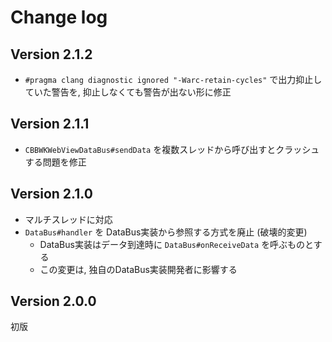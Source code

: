 # Change log

## Version 2.1.2
- `#pragma clang diagnostic ignored "-Warc-retain-cycles"` で出力抑止していた警告を, 抑止しなくても警告が出ない形に修正

## Version 2.1.1
- `CBBWKWebViewDataBus#sendData` を複数スレッドから呼び出すとクラッシュする問題を修正

## Version 2.1.0
- マルチスレッドに対応
- `DataBus#handler` を DataBus実装から参照する方式を廃止 (破壊的変更)
  - DataBus実装はデータ到達時に `DataBus#onReceiveData` を呼ぶものとする
  - この変更は, 独自のDataBus実装開発者に影響する

## Version 2.0.0
初版
